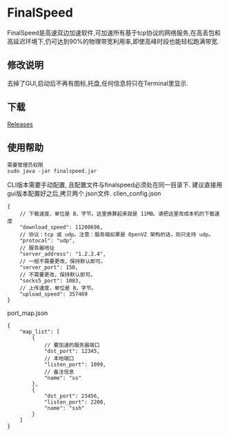 # FinalSpeed
FinalSpeed是高速双边加速软件,可加速所有基于tcp协议的网络服务,在高丢包和高延迟环境下,仍可达到90%的物理带宽利用率,即使高峰时段也能轻松跑满带宽.

## 修改说明
去掉了GUI,启动后不再有图标,托盘,任何信息将只在Terminal里显示.

## 下载
[Releases](https://github.com/kokutoukiritsugu/finalspeed/releases)

## 使用帮助
```
需要管理员权限
sudo java -jar finalspeed.jar
```

CLI版本需要手动配置, 且配置文件与finalspeed必须处在同一目录下.
建议直接用gui版本配置好之后,拷贝两个.json文件.
clien_config.json
```
{
    // 下载速度，单位是 B，字节。这里换算起来就是 11MB。请把这里改成本机的下载速度
    "download_speed": 11200698, 
    // 协议：tcp 或 udp。注意：服务端如果是 OpenVZ 架构的话，则只支持 udp。
    "protocal": "udp", 
    // 服务器地址
    "server_address": "1.2.3.4", 
    // 一般不需要更改，保持默认即可。
    "server_port": 150, 
    // 不需要更改，保持默认即可。
    "socks5_port": 1083, 
    // 上传速度，单位是 B，字节。
    "upload_speed": 357469
}
```
port_map.json
```
{
    "map_list": [
        {
            // 要加速的服务器端口
            "dst_port": 12345, 
            // 本地端口
            "listen_port": 1099, 
            // 备注信息
            "name": "ss"
        }, 
        {
            "dst_port": 23456, 
            "listen_port": 2200, 
            "name": "ssh"
        }
    ]
}
```
